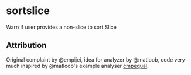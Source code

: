 # sortslice
Warn if user provides a non-slice to sort.Slice

## Attribution

Original complaint by @empijei, idea for analyzer by @matloob, code
very much inspired by @matloob's example analyser
[cmpequal](https://github.com/matloob/analysistalk/blob/3adb90302d26f8c1a024a67be4e2053bd59c64d2/cmpequal/cmpequal.go).

